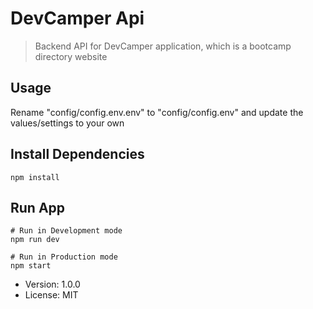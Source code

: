 # DevCamper Api  

> Backend API for DevCamper application, which is a bootcamp directory website

## Usage

Rename "config/config.env.env" to "config/config.env" and update the values/settings to your own

## Install Dependencies

```
npm install
```

## Run App

```
# Run in Development mode
npm run dev

# Run in Production mode
npm start
```

- Version: 1.0.0
- License: MIT

